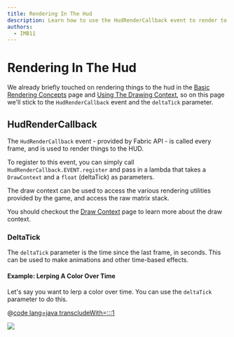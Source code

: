 ```yaml
---
title: Rendering In The Hud
description: Learn how to use the HudRenderCallback event to render to the hud.
authors:
  - IMB11
---
```


# Rendering In The Hud

We already briefly touched on rendering things to the hud in the [Basic Rendering Concepts](./basic-concepts.md) page and [Using The Drawing Context](./draw-context.md), so on this page we'll stick to the `HudRenderCallback` event and the `deltaTick` parameter.

## HudRenderCallback

The `HudRenderCallback` event - provided by Fabric API - is called every frame, and is used to render things to the HUD.

To register to this event, you can simply call `HudRenderCallback.EVENT.register` and pass in a lambda that takes a `DrawContext` and a `float` (deltaTick) as parameters.

The draw context can be used to access the various rendering utilities provided by the game, and access the raw matrix stack.

You should checkout the [Draw Context](./draw-context.md) page to learn more about the draw context.

### DeltaTick

The `deltaTick` parameter is the time since the last frame, in seconds. This can be used to make animations and other time-based effects.

#### Example: Lerping A Color Over Time

Let's say you want to lerp a color over time. You can use the `deltaTick` parameter to do this.

@[code lang=java transcludeWith=:::1](@/reference/latest/src/client/java/com/example/docs/rendering/HudRenderingEntrypoint.java)

![](../../assets/develop/rendering/hud-rendering-deltatick.webp)
